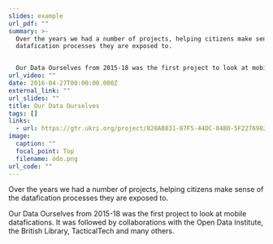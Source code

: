 ```yaml
---
slides: example
url_pdf: ""
summary: >-
  Over the years we had a number of projects, helping citizens make sense of the
  datafication processes they are exposed to. 


  Our Data Ourselves from 2015-18 was the first project to look at mobile datafications.
url_video: ""
date: 2016-04-27T00:00:00.000Z
external_link: ""
url_slides: ""
title: Our Data Ourselves
tags: []
links:
  - url: https://gtr.ukri.org/project/828AB831-87F5-44DC-84B0-5F22769821BE
image:
  caption: ""
  focal_point: Top
  filename: odo.png
url_code: ""
---
```

Over the years we had a number of projects, helping citizens make sense of the datafication processes they are exposed to.

Our Data Ourselves from 2015-18 was the first project to look at mobile datafications. It was followed by collaborations with the Open Data Institute, the British Library, TacticalTech and many others.